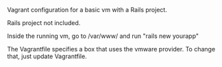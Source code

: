Vagrant configuration for a basic vm with a Rails project.

Rails project not included.

Inside the running vm, go to /var/www/ and run "rails new yourapp"

The Vagrantfile specifies a box that uses the vmware provider.
To change that, just update Vagrantfile.
